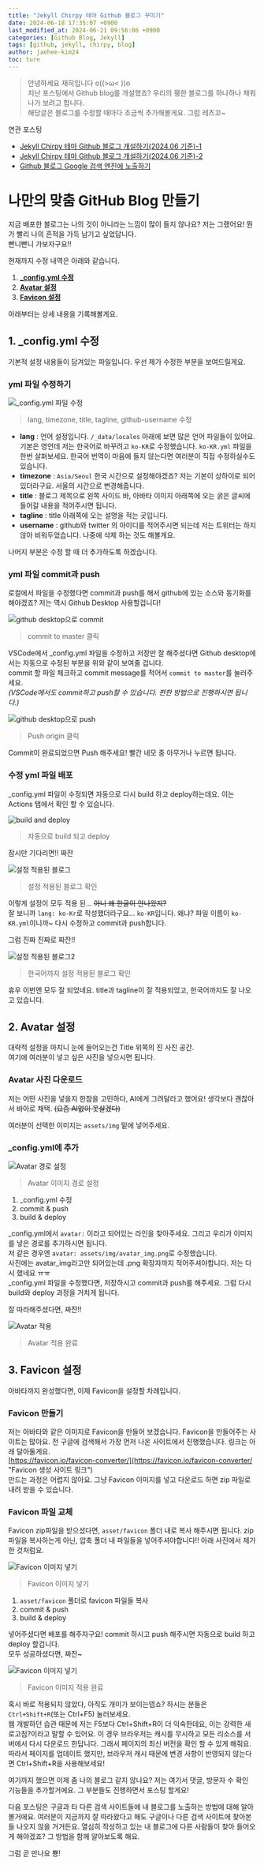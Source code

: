 ```yaml
---
title: "Jekyll Chirpy 테마 Github 블로그 꾸미기"
date: 2024-06-18 17:35:07 +0900
last_modified_at: 2024-06-21 09:56:06 +0900
categories: [Github Blog, Jekyll]
tags: [github, jekyll, chirpy, blog]
author: jaehee-kim24
toc: ture
---
```

>안녕하세요 재히입니다 o((>ω< ))o  
지난 포스팅에서 Github blog를 개설했죠? 우리의 휑한 블로그를 하나하나 채워나가 보려고 합니다.  
해당글은 블로그를 수정할 때마다 조금씩 추가해볼게요. 그럼 레츠꼬~

연관 포스팅  
- [Jekyll Chirpy 테마 Github 블로그 개설하기(2024.06 기준)-1](https://jaehee-kim24.github.io/posts/github%EB%B8%94%EB%A1%9C%EA%B7%B8_%EA%B0%9C%EC%84%A4%ED%95%98%EA%B8%B0_1/)  
- [Jekyll Chirpy 테마 Github 블로그 개설하기(2024.06 기준)-2](https://jaehee-kim24.github.io/posts/github%EB%B8%94%EB%A1%9C%EA%B7%B8_%EA%B0%9C%EC%84%A4%ED%95%98%EA%B8%B0_2/)
- [Github 블로그 Google 검색 엔진에 노출하기](https://jaehee-kim24.github.io/posts/github%EB%B8%94%EB%A1%9C%EA%B7%B8_%EA%BE%B8%EB%AF%B8%EA%B8%B0/)


# 나만의 맞춤 GitHub Blog 만들기
지금 배포한 블로그는 나의 것이 아니라는 느낌이 많이 들지 않나요? 저는 그랬어요! 뭔가 빨리 나의 흔적을 가득 남기고 싶었답니다.  
빤니빤니 가보자구요!!

현재까지 수정 내역은 아래와 같습니다. 
1. [**\_config.yml 수정**](https://jaehee-kim24.github.io/posts/github%EB%B8%94%EB%A1%9C%EA%B7%B8_%EA%BE%B8%EB%AF%B8%EA%B8%B0/#1-_configyml-%EC%88%98%EC%A0%95)  
2. [**Avatar 설정**](https://jaehee-kim24.github.io/posts/github%EB%B8%94%EB%A1%9C%EA%B7%B8_%EA%BE%B8%EB%AF%B8%EA%B8%B0/#2-avatar-%EC%84%A4%EC%A0%95)  
3. [**Favicon 설정**](https://jaehee-kim24.github.io/posts/github%EB%B8%94%EB%A1%9C%EA%B7%B8_%EA%BE%B8%EB%AF%B8%EA%B8%B0/#3-favicon-%EC%84%A4%EC%A0%95)    

아래부터는 상세 내용을 기록해볼게요.

## 1. _config.yml 수정
기본적 설정 내용들이 담겨있는 파일입니다. 우선 제가 수정한 부분을 보여드릴게요.  

### yml 파일 수정하기
![_config.yml 파일 수정](../assets/img/2024-06-18-github블로그_꾸미기/1.png)  
>  lang, timezone, title, tagline, github-username 수정
- **lang** : 언어 설정입니다. `/_data/locales` 아래에 보면 많은 언어 파일들이 있어요. 기본은 영언데 저는 한국어로 바꾸려고 `ko-KR`로 수정했습니다. `ko-KR.yml` 파일을 한번 살펴보세요. 한국어 번역이 마음에 들지 않는다면 여러분이 직접 수정하실수도 있습니다.
- **timezone** : `Asia/Seoul` 한국 시간으로 설정해야겠죠? 저는 기본이 상하이로 되어있더라구요. 서울의 시간으로 변경해줍니다.
- **title** : 블로그 제목으로 왼쪽 사이드 바, 아바타 이미지 아래쪽에 오는 굵은 글씨에 들어갈 내용을 적어주시면 됩니다.
- **tagline** : title 아래쪽에 오는 설명을 적는 곳입니다.
- **username** : github와 twitter 의 아이디를 적어주시면 되는데 저는 트위터는 하지 않아 비워두었습니다. 나중에 삭제 하는 것도 해볼게요.

나머지 부분은 수정 할 때 더 추가하도록 하겠습니다.  

### yml 파일 commit과 push
로컬에서 파일을 수정했다면 commit과 push를 해서 github에 있는 소스와 동기화를 해야겠죠? 저는 역시 Github Desktop 사용할겁니다!

![github desktop으로 commit](../assets/img/2024-06-18-github블로그_꾸미기/2.png)  
>  commit to master 클릭

VSCode에서 \_config.yml 파일을 수정하고 저장만 잘 해주셨다면 Github desktop에서는 자동으로 수정된 부분을 위와 같이 보여줄 겁니다.  
commit 할 파일 체크하고 commit message를 적어서 `commit to master`를 눌러주세요.  
_(VSCode에서도 commit하고 push할 수 있습니다. 편한 방법으로 진행하시면 됩니다.)_

![github desktop으로 push](../assets/img/2024-06-18-github블로그_꾸미기/3.png)  
>  Push origin 클릭  

Commit이 완료되었으면 Push 해주세요! 빨간 네모 중 아무거나 누르면 됩니다.

### 수정 yml 파일 배포
_config.yml 파일이 수정되면 자동으로 다시 build 하고 deploy하는데요. 이는 Actions 탭에서 확인 할 수 있습니다. 

![build and deploy](../assets/img/2024-06-18-github블로그_꾸미기/4.png)  
>  자동으로 build 되고 deploy

잠시만 기다리면!! 짜잔

![설정 적용된 블로그](../assets/img/2024-06-18-github블로그_꾸미기/5.png)  
>  설정 적용된 블로그 확인

이렇게 설정이 모두 적용 된... ~~아니 왜 한글이 안나왔지?~~  
잘 보니까 `lang: ko-Kr`로 작성했더라구요... `ko-KR`입니다. 왜냐? 파일 이름이 `ko-KR.yml`이니까~ 다시 수정하고 commit과 push합니다.  

그럼 진짜 진짜로 짜잔!!  

![설정 적용된 블로그2](../assets/img/2024-06-18-github블로그_꾸미기/6.png)  
>  한국어까지 설정 적용된 블로그 확인

휴우 이번엔 모두 잘 되었네요. title과 tagline이 잘 적용되었고, 한국어까지도 잘 나오고 있습니다.  

## 2. Avatar 설정
대략적 설정을 마치니 눈에 들어오는건 Title 위쪽의 진 사진 공간.  
여기에 여러분이 넣고 싶은 사진을 넣으시면 됩니다.

### Avatar 사진 다운로드  
저는 어떤 사진을 넣을지 한참을 고민하다, AI에게 그려달라고 했어요! 생각보다 괜찮아서 바아로 채택. ~~(요즘 AI없이 못살겠다)~~
 
여러분이 선택한 이미지는 `assets/img` 밑에 넣어주세요.

### \_config.yml에 추가
![Avatar 경로 설정](../assets/img/2024-06-18-github블로그_꾸미기/7.png)  
>  Avatar 이미지 경로 설정

1. \_config.yml 수정  
2. commit & push
3. build & deploy

\_config.yml에서 `avatar:` 이라고 되어있는 라인을 찾아주세요. 그리고 우리가 이미지를 넣은 경로를 추가하시면 됩니다.  
저 같은 경우엔 `avatar: assets/img/avatar_img.png`로 수정했습니다.  
사진에는 avatar_img라고만 되어있는데 .png 확장자까지 적어주셔야합니다. 저는 다시 했네요 ㅠㅠ  
\_config.yml 파일을 수정했다면, 저장하시고 commit과 push를 해주세요. 그럼 다시 build와 deploy 과정을 거치게 됩니다.

잘 따라해주셨다면, 짜잔!!

![Avatar 적용](../assets/img/2024-06-18-github블로그_꾸미기/8.png)  
>  Avatar 적용 완료

## 3. Favicon 설정
아바타까지 완성했다면, 이제 Favicon을 설정할 차례입니다.  

### Favicon 만들기

저는 아바타와 같은 이미지로 Favicon을 만들어 보겠습니다. Favicon을 만들어주는 사이트는 많아요. 전 구글에 검색해서 가장 먼저 나온 사이트에서 진행했습니다. 링크는 아래 달아둘게요.  
[https://favicon.io/favicon-converter/](https://favicon.io/favicon-converter/ "Favicon 생성 사이트 링크")  
만드는 과정은 어렵지 않아요. 그냥 Favicon 이미지를 넣고 다운로드 하면 zip 파일로 내려 받을 수 있습니다.

### Favicon 파일 교체

Favicon zip파일을 받으셨다면, `asset/favicon` 폴더 내로 복사 해주시면 됩니다. zip 파일을 복사하는게 아닌, 압축 폴더 내 파일들을 넣어주셔야합니다!! 아래 사진에서 제가 한 것처럼요.

![Favicon 이미지 넣기](../assets/img/2024-06-18-github블로그_꾸미기/9.png)  
>  Favicon 이미지 넣기

1. `asset/favicon` 폴더로 favicon 파일들 복사 
2. commit & push
3. build & deploy  

넣어주셨다면 배포를 해주자구요! commit 하시고 push 해주시면 자동으로 build 하고 deploy 할겁니다.  
모두 성공하셨다면, 짜잔~

![Favicon 이미지 넣기](../assets/img/2024-06-18-github블로그_꾸미기/10.png)  
>  Favicon 이미지 적용 완료

혹시 바로 적용되지 않았다, 아직도 개미가 보이는뎁쇼? 하시는 분들은 `Ctrl+Shift+R`(또는 Ctrl+F5) 눌러보세요.  
웹 개발하던 습관 때문에 저는 F5보다 Ctrl+Shift+R이 더 익숙한데요, 이는 강력한 새로고침?이라고 말할 수 있어요. 이 경우 브라우저는 캐시를 무시하고 모든 리소스를 서버에서 다시 다운로드 한답니다. 그래서 페이지의 최신 버전을 확인 할 수 있게 해줘요. 따라서 페이지를 업데이트 했지만, 브라우저 캐시 때문에 변경 사항이 반영되지 않는다면 Ctrl+Shift+R을 사용해보세요!

여기까지 했으면 이제 좀 나의 블로그 같지 않나요? 저는 여기서 댓글, 방문자 수 확인 기능들을 추가할거에요. 그 부분들도 진행하면서 포스팅 할게요! 

다음 포스팅은 구글과 타 다른 검색 사이트들에 내 블로그를 노출하는 방법에 대해 알아볼거에요. 여러분이 지금까지 잘 따라왔다고 해도 구글이나 다른 검색 사이트에 찾아본들 나오지 않을 거거든요. 열심히 작성하고 있는 내 블로그에 다른 사람들이 찾아 들어오게 해야겠죠? 그 방법을 함께 알아보도록 해요.

그럼 곧 만나요 뿅!